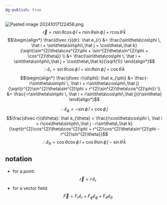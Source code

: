 ```yaml
---
dg-publish: true
---
```


![Pasted image 20241017122458.png](/img/user/pics/Pasted%20image%2020241017122458.png)
$$\vec r = r\sin\theta\cos\phi \, \hat i + r\sin\theta\sin\phi\,\hat j + r\cos\theta\,\hat k$$
$$\begin{align*}
	\frac{d\vec r}{dr}: \hat e_{r} &= \frac{\sin\theta\cos\phi \, \hat i + \sin\theta\sin\phi\,\hat j + \cos\theta\,\hat k}{\sqrt{\sin^{2}\theta\cos^{2}\phi + \sin^{2}\theta\sin^{2}\phi + \cos^{2}\theta}} \\
	&= \frac{\sin\theta\cos\phi \, \hat i + \sin\theta\sin\phi\,\hat j + \cos\theta\,\hat k}{\sqrt{1}}
\end{align*}$$
$$\therefore \hat e_{r}= \sin\theta\cos\phi \, \hat i + \sin\theta\sin\phi\,\hat j + \cos\theta\,\hat k$$
$$\begin{align*}
	\frac{d\vec r}{d\phi}: \hat e_{\phi} &= \frac{-r\sin\theta\sin\phi \, \hat i + r\sin\theta\cos\phi\,\hat j}{\sqrt{r^{2}\sin^{2}\theta\sin^{2}\phi + r^{2}\sin^{2}\theta\cos^{2}\phi}} \\
	&= \frac{-r\sin\theta\sin\phi \, \hat i + r\sin\theta\cos\phi\,\hat j}{r\sin\theta}
\end{align*}$$

$$\therefore \hat e_{\phi}= -\sin\phi \, \hat i + \cos\phi\,\hat j$$
$$\frac{d\vec r}{d\theta}: \hat e_{\theta} = \frac{r\cos\theta\cos\phi \, \hat i + r\cos\theta\sin\phi\,\hat j - r\sin\theta\,\hat k}{\sqrt{r^{2}\cos^{2}\theta\cos^{2}\phi + r^{2}\cos^{2}\theta\sin^{2}\phi - r^{2}\sin^{2}\theta}}$$
$$\therefore \hat e_{\theta} = \cos\theta\cos\phi \, \hat i + \cos\theta\sin\phi\,\hat j - \sin\theta\,\hat k$$
## notation
- for a point: 
$$\vec r = r\,\hat e_r$$
- for a vector field: 
$$\vec F = F_{r}\hat e_{r}+ F_{\phi} \hat e_{\phi} + F_{\theta} \hat e_\theta$$
